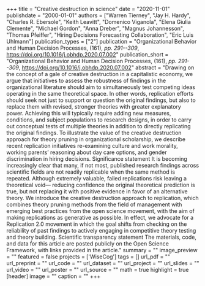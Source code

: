 +++
title = "Creative destruction in science"
date = "2020-11-01"
publishdate = "2000-01-01"
authors = ["Warren Tierney", "Jay H. Hardy", "Charles R. Ebersole", "Keith Leavitt", "Domenico Viganola", "Elena Giulia Clemente", "Michael Gordon", "Anna Dreber", "Magnus Johannesson", "Thomas Pfeiffer", "Hiring Decisions Forecasting Collaboration", "Eric Luis Uhlmann"]
publication_types = ["2"]
publication = "Organizational Behavior and Human Decision Processes, (161), _pp. 291--309_, https://doi.org/10.1016/j.obhdp.2020.07.002"
publication_short = "Organizational Behavior and Human Decision Processes, (161), _pp. 291--309_, https://doi.org/10.1016/j.obhdp.2020.07.002"
abstract = "Drawing on the concept of a gale of creative destruction in a capitalistic economy, we argue that initiatives to assess the robustness of findings in the organizational literature should aim to simultaneously test competing ideas operating in the same theoretical space. In other words, replication efforts should seek not just to support or question the original findings, but also to replace them with revised, stronger theories with greater explanatory power. Achieving this will typically require adding new measures, conditions, and subject populations to research designs, in order to carry out conceptual tests of multiple theories in addition to directly replicating the original findings. To illustrate the value of the creative destruction approach for theory pruning in organizational scholarship, we describe recent replication initiatives re-examining culture and work morality, working parents’ reasoning about day care options, and gender discrimination in hiring decisions. Significance statement It is becoming increasingly clear that many, if not most, published research findings across scientific fields are not readily replicable when the same method is repeated. Although extremely valuable, failed replications risk leaving a theoretical void— reducing confidence the original theoretical prediction is true, but not replacing it with positive evidence in favor of an alternative theory. We introduce the creative destruction approach to replication, which combines theory pruning methods from the field of management with emerging best practices from the open science movement, with the aim of making replications as generative as possible. In effect, we advocate for a Replication 2.0 movement in which the goal shifts from checking on the reliability of past findings to actively engaging in competitive theory testing and theory building. Scientific transparency statement The materials, code, and data for this article are posted publicly on the Open Science Framework, with links provided in the article."
summary = ""
image_preview = ""
featured = false
projects = ['WiseCog']
tags = []
url_pdf = ""
url_preprint = ""
url_code = ""
url_dataset = ""
url_project = ""
url_slides = ""
url_video = ""
url_poster = ""
url_source = ""
math = true
highlight = true
[header]
image = ""
caption = ""
+++
